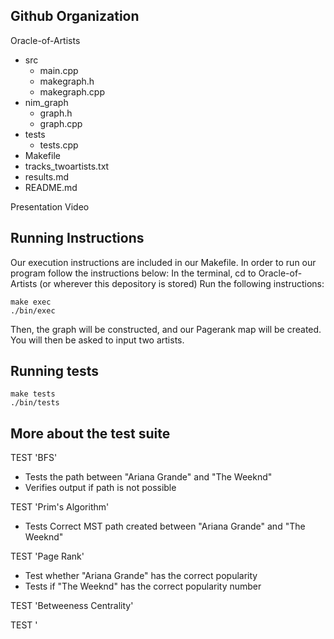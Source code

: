 
## Github Organization
Oracle-of-Artists
  - src
    - main.cpp
    - makegraph.h
    - makegraph.cpp
  - nim_graph
    - graph.h
    - graph.cpp
  - tests
    - tests.cpp
  - Makefile
  - tracks_twoartists.txt
  - results.md
  - README.md

Presentation Video


## Running Instructions
Our execution instructions are included in our Makefile. In order to run our program follow the instructions below:
In the terminal, cd to Oracle-of-Artists (or wherever this depository is stored)
Run the following instructions:
```
make exec
./bin/exec
 ```
 Then, the graph will be constructed, and our Pagerank map will be created.
 You will then be asked to input two artists.
 
 ## Running tests
 
 ```
 make tests
 ./bin/tests
 ```
 
 ## More about the test suite
 
TEST 'BFS'
  - Tests the path between "Ariana Grande" and "The Weeknd"
  - Verifies output if path is not possible

TEST 'Prim's Algorithm'
  - Tests Correct MST path created between "Ariana Grande" and "The Weeknd"

TEST 'Page Rank'
 - Test whether "Ariana Grande" has the correct popularity
 - Tests if "The Weeknd" has the correct popularity number

TEST 'Betweeness Centrality'


TEST '

